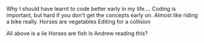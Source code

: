 Why I should have learnt to code better early in my life....
Coding is important, but hard if you don't get the concepts early on. Almost like riding a bike really.
Horses are vegetables
Editing for a collision

All above is a lie
Horses are fish
Is Andrew reading this?

